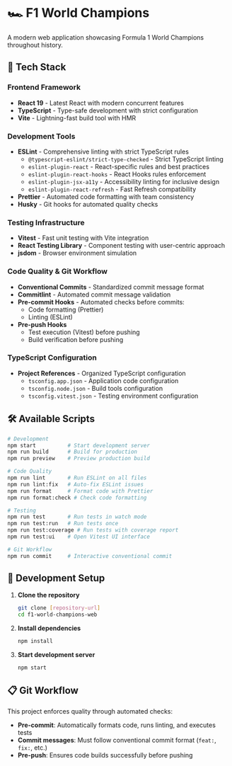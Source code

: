 # 🏎️ F1 World Champions

A modern web application showcasing Formula 1 World Champions throughout history.

## 🚀 Tech Stack

### **Frontend Framework**

- **React 19** - Latest React with modern concurrent features
- **TypeScript** - Type-safe development with strict configuration
- **Vite** - Lightning-fast build tool with HMR

### **Development Tools**

- **ESLint** - Comprehensive linting with strict TypeScript rules
  - `@typescript-eslint/strict-type-checked` - Strict TypeScript linting
  - `eslint-plugin-react` - React-specific rules and best practices
  - `eslint-plugin-react-hooks` - React Hooks rules enforcement
  - `eslint-plugin-jsx-a11y` - Accessibility linting for inclusive design
  - `eslint-plugin-react-refresh` - Fast Refresh compatibility
- **Prettier** - Automated code formatting with team consistency
- **Husky** - Git hooks for automated quality checks

### **Testing Infrastructure**

- **Vitest** - Fast unit testing with Vite integration
- **React Testing Library** - Component testing with user-centric approach
- **jsdom** - Browser environment simulation

### **Code Quality & Git Workflow**

- **Conventional Commits** - Standardized commit message format
- **Commitlint** - Automated commit message validation
- **Pre-commit Hooks** - Automated checks before commits:
  - Code formatting (Prettier)
  - Linting (ESLint)
- **Pre-push Hooks**
  - Test execution (Vitest) before pushing
  - Build verification before pushing

### **TypeScript Configuration**

- **Project References** - Organized TypeScript configuration
  - `tsconfig.app.json` - Application code configuration
  - `tsconfig.node.json` - Build tools configuration
  - `tsconfig.vitest.json` - Testing environment configuration

## 🛠️ Available Scripts

```bash
# Development
npm start          # Start development server
npm run build      # Build for production
npm run preview    # Preview production build

# Code Quality
npm run lint       # Run ESLint on all files
npm run lint:fix   # Auto-fix ESLint issues
npm run format     # Format code with Prettier
npm run format:check # Check code formatting

# Testing
npm run test       # Run tests in watch mode
npm run test:run   # Run tests once
npm run test:coverage # Run tests with coverage report
npm run test:ui    # Open Vitest UI interface

# Git Workflow
npm run commit     # Interactive conventional commit
```

## 🔧 Development Setup

1. **Clone the repository**

   ```bash
   git clone [repository-url]
   cd f1-world-champions-web
   ```

2. **Install dependencies**

   ```bash
   npm install
   ```

3. **Start development server**
   ```bash
   npm start
   ```

## 📋 Git Workflow

This project enforces quality through automated checks:

- **Pre-commit**: Automatically formats code, runs linting, and executes tests
- **Commit messages**: Must follow conventional commit format (`feat:`, `fix:`, etc.)
- **Pre-push**: Ensures code builds successfully before pushing
